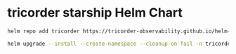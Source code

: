 # tricorder starship Helm Chart

```bash
helm repo add tricorder https://tricorder-observability.github.io/helm-charts

helm upgrade --install --create-namespace --cleanup-on-fail -n tricorder my-tricorder tricorder/starship
```
